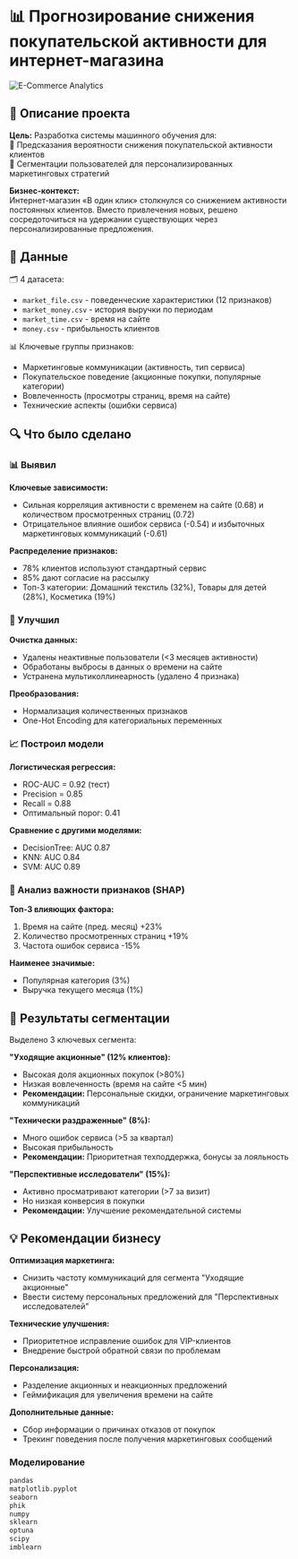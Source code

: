 # 📊 Прогнозирование снижения покупательской активности для интернет-магазина

![E-Commerce Analytics](https://images.unsplash.com/photo-1634973357973-f2ed2657db3c?q=80&w=3264&auto=format&fit=crop&ixlib=rb-4.1.0&ixid=M3wxMjA3fDB8MHxwaG90by1wYWdlfHx8fGVufDB8fHx8fA%3D%3D)

## 📝 Описание проекта

**Цель:** Разработка системы машинного обучения для:  
🎯 Предсказания вероятности снижения покупательской активности клиентов  
🧩 Сегментации пользователей для персонализированных маркетинговых стратегий  

**Бизнес-контекст:**  
Интернет-магазин «В один клик» столкнулся со снижением активности постоянных клиентов. Вместо привлечения новых, решено сосредоточиться на удержании существующих через персонализированные предложения.

## 📂 Данные

🗂️ 4 датасета:  
- `market_file.csv` - поведенческие характеристики (12 признаков)  
- `market_money.csv` - история выручки по периодам  
- `market_time.csv` - время на сайте  
- `money.csv` - прибыльность клиентов  

📊 Ключевые группы признаков:  
- Маркетинговые коммуникации (активность, тип сервиса)  
- Покупательское поведение (акционные покупки, популярные категории)  
- Вовлеченность (просмотры страниц, время на сайте)  
- Технические аспекты (ошибки сервиса)  

## 🔍 Что было сделано

### 📊 Выявил  
**Ключевые зависимости:**  
- Сильная корреляция активности с временем на сайте (0.68) и количеством просмотренных страниц (0.72)  
- Отрицательное влияние ошибок сервиса (-0.54) и избыточных маркетинговых коммуникаций (-0.61)  

**Распределение признаков:**  
- 78% клиентов используют стандартный сервис  
- 85% дают согласие на рассылку  
- Топ-3 категории: Домашний текстиль (32%), Товары для детей (28%), Косметика (19%)  

### 🧹 Улучшил  
**Очистка данных:**  
- Удалены неактивные пользователи (<3 месяцев активности)  
- Обработаны выбросы в данных о времени на сайте  
- Устранена мультиколлинеарность (удалено 4 признака)  

**Преобразования:**  
- Нормализация количественных признаков  
- One-Hot Encoding для категориальных переменных  

### 📈 Построил модели  
**Логистическая регрессия:**  
- ROC-AUC = 0.92 (тест)  
- Precision = 0.85  
- Recall = 0.88  
- Оптимальный порог: 0.41  

**Сравнение с другими моделями:**  
- DecisionTree: AUC 0.87  
- KNN: AUC 0.84  
- SVM: AUC 0.89  

### 🔎 Анализ важности признаков (SHAP)  
**Топ-3 влияющих фактора:**  
1. Время на сайте (пред. месяц) +23%  
2. Количество просмотренных страниц +19%  
3. Частота ошибок сервиса -15%  

**Наименее значимые:**  
- Популярная категория (3%)  
- Выручка текущего месяца (1%)  

## 🎯 Результаты сегментации  
Выделено 3 ключевых сегмента:  

**"Уходящие акционные" (12% клиентов):**  
- Высокая доля акционных покупок (>80%)  
- Низкая вовлеченность (время на сайте <5 мин)  
- **Рекомендации:** Персональные скидки, ограничение маркетинговых коммуникаций  

**"Технически раздраженные" (8%):**  
- Много ошибок сервиса (>5 за квартал)  
- Высокая прибыльность  
- **Рекомендации:** Приоритетная техподдержка, бонусы за лояльность  

**"Перспективные исследователи" (15%):**  
- Активно просматривают категории (>7 за визит)  
- Но низкая конверсия в покупки  
- **Рекомендации:** Улучшение рекомендательной системы  

## 💡 Рекомендации бизнесу  

**Оптимизация маркетинга:**  
- Снизить частоту коммуникаций для сегмента "Уходящие акционные"  
- Ввести систему персональных предложений для "Перспективных исследователей"  

**Технические улучшения:**  
- Приоритетное исправление ошибок для VIP-клиентов  
- Внедрение быстрой обратной связи по проблемам  

**Персонализация:**  
- Разделение акционных и неакционных предложений  
- Геймификация для увеличения времени на сайте  

**Дополнительные данные:**  
- Сбор информации о причинах отказов от покупок  
- Трекинг поведения после получения маркетинговых сообщений  

### Моделирование
```python
pandas
matplotlib.pyplot
seaborn
phik
numpy
sklearn
optuna 
scipy 
imblearn
